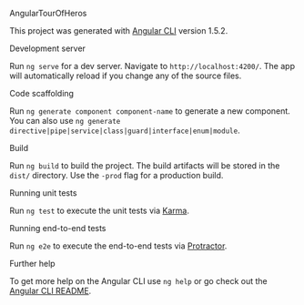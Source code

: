 AngularTourOfHeros

This project was generated with [Angular CLI](https://github.com/angular/angular-cli) version 1.5.2.

Development server
 
Run `ng serve` for a dev server. Navigate to `http://localhost:4200/`. The app will automatically reload if you change any of the source files.

Code scaffolding

Run `ng generate component component-name` to generate a new component. You can also use `ng generate directive|pipe|service|class|guard|interface|enum|module`.

Build
 
Run `ng build` to build the project. The build artifacts will be stored in the `dist/` directory. Use the `-prod` flag for a production build.
 
Running unit tests
 
Run `ng test` to execute the unit tests via [Karma](https://karma-runner.github.io).
 
Running end-to-end tests

Run `ng e2e` to execute the end-to-end tests via [Protractor](http://www.protractortest.org/).
 
Further help

To get more help on the Angular CLI use `ng help` or go check out the [Angular CLI README](https://github.com/angular/angular-cli/blob/master/README.md).
